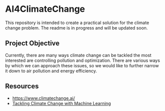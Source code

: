 # AI4ClimateChange
This repository is intended to create a practical solution for the climate change problem. The readme is in progress and will be updated soon. 

## Project Objective 
Currently, there are many ways climate change can be tackled the most interested are controlling pollution and optimization. There are various ways by which we can approach these issues, so we would like to further narrow it down to air pollution and energy efficiency.

## Resources
- https://www.climatechange.ai/
- [Tackling Climate Change with Machine Learning](https://arxiv.org/abs/1906.05433) 
